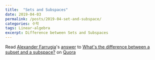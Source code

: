```yaml
---
title:  "Sets and Subspaces"
date: 2019-04-03
permalink: /posts/2019-04-set-and-subspace/
categories: 수학
tags: Linear-algebra
excerpt: Difference between Sets and Subspaces
---
```


<span class='quora-content-embed' data-name='Whats-the-difference-between-a-subset-and-a-subspace/answer/Alexander-Farrugia'>Read <a class='quora-content-link' data-width='560' data-height='260' href='https://www.quora.com/Whats-the-difference-between-a-subset-and-a-subspace/answer/Alexander-Farrugia' data-type='answer' data-id='20071632' data-key='04740a8a547b031083435be38d907902' load-full-answer='False' data-embed='hlggusb'><a href='https://www.quora.com/Alexander-Farrugia'>Alexander Farrugia</a>&#039;s <a href='/Whats-the-difference-between-a-subset-and-a-subspace#ans20071632'>answer</a> to <a href='/Whats-the-difference-between-a-subset-and-a-subspace' ref='canonical'><span class="rendered_qtext">What&#039;s the difference between a subset and a subspace?</span></a></a> on <a href='https://www.quora.com'>Quora</a><script type="text/javascript" src="https://www.quora.com/widgets/content"></script></span>
